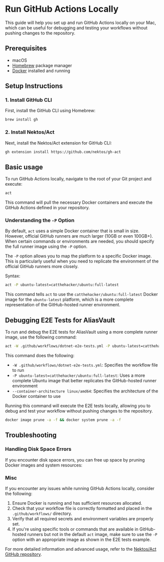# Run GitHub Actions Locally

This guide will help you set up and run GitHub Actions locally on your Mac, which can be useful for debugging and testing your workflows without pushing changes to the repository.

## Prerequisites

- macOS
- [Homebrew](https://brew.sh/) package manager
- [Docker](https://www.docker.com/) installed and running

## Setup Instructions

### 1. Install GitHub CLI

First, install the GitHub CLI using Homebrew:

```bash
brew install gh
```

### 2. Install Nektos/Act

Next, install the Nektos/Act extension for GitHub CLI:

```bash
gh extension install https://github.com/nektos/gh-act
```

## Basic usage

To run GitHub Actions locally, navigate to the root of your Git project and execute:

```bash
act
```

This command will pull the necessary Docker containers and execute the GitHub Actions defined in your repository.

### Understanding the `-P` Option

By default, `act` uses a simple Docker container that is small in size. However, official GitHub runners are much larger (10GB or even 100GB+). When certain commands or environments are needed, you should specify the full runner image using the `-P` option.

The `-P` option allows you to map the platform to a specific Docker image. This is particularly useful when you need to replicate the environment of the official GitHub runners more closely.

Syntax:
```bash
act -P ubuntu-latest=catthehacker/ubuntu:full-latest
```

This command tells `act` to use the `catthehacker/ubuntu:full-latest` Docker image for the `ubuntu-latest` platform, which is a more complete representation of the GitHub-hosted runner environment.

## Debugging E2E Tests for AliasVault

To run and debug the E2E tests for AliasVault using a more complete runner image, use the following command:

```bash
act -W .github/workflows/dotnet-e2e-tests.yml -P ubuntu-latest=catthehacker/ubuntu:full-latest --container-architecture linux/amd64
```

This command does the following:
- `-W .github/workflows/dotnet-e2e-tests.yml`: Specifies the workflow file to run
- `-P ubuntu-latest=catthehacker/ubuntu:full-latest`: Uses a more complete Ubuntu image that better replicates the GitHub-hosted runner environment
- `--container-architecture linux/amd64`: Specifies the architecture of the Docker container to use

Running this command will execute the E2E tests locally, allowing you to debug and test your workflow without pushing changes to the repository.

```bash
docker image prune -a -f && docker system prune -a -f
```

## Troubleshooting

### Handling Disk Space Errors

If you encounter disk space errors, you can free up space by pruning Docker images and system resources:

### Misc

If you encounter any issues while running GitHub Actions locally, consider the following:

1. Ensure Docker is running and has sufficient resources allocated.
2. Check that your workflow file is correctly formatted and placed in the `.github/workflows/` directory.
3. Verify that all required secrets and environment variables are properly set.
4. If you're using specific tools or commands that are available in GitHub-hosted runners but not in the default `act` image, make sure to use the `-P` option with an appropriate image as shown in the E2E tests example.

For more detailed information and advanced usage, refer to the [Nektos/Act GitHub repository](https://github.com/nektos/act).
